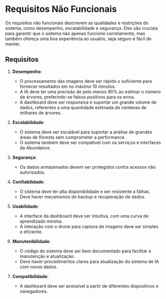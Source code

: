 # Requisitos Não Funcionais

Os requisitos não funcionais descrevem as qualidades e restrições do sistema, como desempenho, escalabilidade e segurança. Eles são cruciais para garantir que o sistema não apenas funcione corretamente, mas também ofereça uma boa experiência ao usuário, seja seguro e fácil de manter.

## Requisitos

1. **Desempenho**:
   - O processamento das imagens deve ser rápido o suficiente para fornecer resultados em no máximo 10 minutos.
   - A IA deve ter uma precisão de pelo menos 90% ao estimar o número de árvores, preferindo-se falsos positivos para os erros. 
   - A dashboard deve ser responsiva e suportar um grande volume de dados, referentes a uma quantidade estimada de centenas de milhares de árvores.

2. **Escalabilidade**:
   - O sistema deve ser escalável para suportar a análise de grandes áreas de floresta sem comprometer a performance.
   - O sistema também deve ser compátivel com os serviços e interfaces da Abundance.

3. **Segurança**:
   - Os dados armazenados devem ser protegidos contra acessos não autorizados.

4. **Confiabilidade**:
   - O sistema deve ter alta disponibilidade e ser resistente a falhas.
   - Deve haver mecanismos de backup e recuperação de dados.

5. **Usabilidade**:
   - A interface da dashboard deve ser intuitiva, com uma curva de aprendizado mínima.
   - A interação com o drone para captura de imagens deve ser simples e eficiente.

6. **Manutenibilidade**:
   - O código do sistema deve ser bem documentado para facilitar a manutenção e atualização.
   - Deve haver procedimentos claros para atualização do sistema de IA com novos dados.

7. **Compatibilidade**:
   - A dashboard deve ser acessível a partir de diferentes dispositivos e navegadores.

